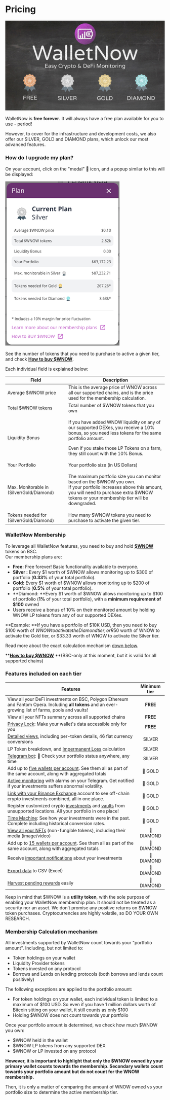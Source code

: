 # Pricing

![](<.gitbook/assets/image (66).png>)

WalletNow is **free forever**. It will always have a free plan available for you to use - period!

However, to cover for the infrastructure and development costs, we also offer our SILVER, GOLD and DIAMOND plans, which unlock our most advanced features.

### How do I upgrade my plan?

On your account, click on the "medal" 🏅 icon, and a popup similar to this will be displayed:

![](<.gitbook/assets/image (78).png>)

See the number of tokens that you need to purchase to active a given tier, and check [**How to buy $WNOW**](https://walletnow.medium.com/how-to-buy-wnow-cb562f30a396).

Each individual field is explained below:

| **Field**                                 | **Description**                                                                                                                                                                                                                                |
| ----------------------------------------- | ---------------------------------------------------------------------------------------------------------------------------------------------------------------------------------------------------------------------------------------------- |
| Average $WNOW price                       | This is the average price of WNOW across all our supported chains, and is the price used for the membership calculation.                                                                                                                       |
| Total $WNOW tokens                        | Total number of $WNOW tokens that you own                                                                                                                                                                                                      |
| Liquidity Bonus                           | <p>If you have added WNOW liquidity on any of our supported DEXes, you receive a 10% bonus, so you need less tokens for the same portfolio amount.</p><p>Even if you stake those LP Tokens on a farm, they still count with the 10% Bonus.</p> |
| Your Portfolio                            | Your portfolio size (in US Dollars)                                                                                                                                                                                                            |
| Max. Monitorable in (Silver/Gold/Diamond) | <p>The maximum portfolio size you can monitor based on the $WNOW you own.<br>If your portfolio increases above this amount, you will need to purchase extra $WNOW tokens or your membership tier will be downgraded.</p><p></p>                |
| Tokens needed for (Silver/Gold/Diamond)   | How many $WNOW tokens you need to purchase to activate the given tier.                                                                                                                                                                         |

### WalletNow Membership <a href="e44b" id="e44b"></a>

To leverage all WalletNow features, you need to buy and hold [**$WNOW**](wnow-tokenomics.md) tokens on BSC.\
Our membership plans are:

* **Free:** Free forever! Basic functionality available to everyone.
* **Silver :** Every $1 worth of $WNOW allows monitoring up to $300 of portfolio (**0.33%** of your total portfolio).
* **Gold:** Every $1 worth of $WNOW allows monitoring up to $200 of portfolio (**0.5%** of your total portfolio).
* **Diamond: **Every $1 worth of $WNOW allows monitoring up to $100 of portfolio (**1%** of your total portfolio), with a **minimum  requirement of $100** owned
* Users receive a bonus of 10% on their monitored amount by holding WNOW LP tokens from any of our supported DEXes.

**Example: **If you have a portfolio of $10K USD, then you need to buy $100 worth of $WNOW to activate the Diamond tier, or R$50 worth of WNOW to activate the Gold tier, or $33.33 worth of WNOW to activate the Silver tier.

Read more about the exact calculation mechanism [down below](pricing.md#membership-calculation-mechanism).

****[**How to buy $WNOW**](https://walletnow.medium.com/how-to-buy-wnow-cb562f30a396)** **(BSC-only at this moment, but it is valid for all supported chains)

### **Features included on each tier**

| **Features**                                                                                                                                                                  | **Minimum tier** |
| ----------------------------------------------------------------------------------------------------------------------------------------------------------------------------- | :--------------: |
| View all your DeFi investments on BSC, Polygon Ethereum and Fantom Opera. Including **all tokens** and an ever-growing list of farms, pools and vaults!                       |     **FREE**     |
| View all your NFTs summary across all supported chains                                                                                                                        |     **FREE**     |
| [Privacy Lock](features/privacy-lock.md): Make your wallet's data accessible only for you                                                                                     |     **FREE**     |
| [Detailed views](features/detailed-token-data.md), including per-token details, 46 fiat currency conversions                                                                  |      SILVER      |
| LP Token breakdown, and [Impermanent Loss](features/impermanent-loss.md) calculation                                                                                          |      SILVER      |
| [Telegram bot](features/telegram-bot.md): 🤖 Check your portfolio status anywhere, any time                                                                                   |      SILVER      |
| Add up to [five wallets per account](features/multiple-wallets.md). See them all as part of the same account, along with aggregated totals                                    |      🏅 GOLD     |
| [Active monitoring](features/active-monitoring.md) with alarms on your Telegram. Get notified if your investments suffers abnormal volatility.                                |      🏅 GOLD     |
| [Link with your Binance Exchange](features/binance-exchange-integration.md) account to see off-chain crypto investments combined, all in one place.                           |      🏅 GOLD     |
| Register customized crypto [investments](features/custom-investments.md) and [vaults](features/custom-vaults.md) from unsupported locations. All your portfolio in one place! |      🏅 GOLD     |
| [Time Machine](features/time-machine.md): See how your investments were in the past. Complete including historical conversion rates.                                          |      🏅 GOLD     |
| [View all your NFTs](features/view-nfts.md) (non-fungible tokens), including their media (image/video)                                                                        |    💎 DIAMOND    |
| Add up to [15 wallets per account](features/multiple-wallets.md). See them all as part of the same account, along with aggregated totals                                      |    💎 DIAMOND    |
| Receive [important notifications](features/active-monitoring.md#notifications-about-your-investments) about your investments                                                  |    💎 DIAMOND    |
| [Export data](features/export-data-to-csv-excel.md) to CSV (Excel)                                                                                                            |    💎 DIAMOND    |
| [Harvest pending rewards](features/harvest-rewards.md) easily                                                                                                                 |    💎 DIAMOND    |

Keep in mind that $WNOW is a **utility token**, with the sole purpose of enabling your WalletNow membership plan. It should not be treated as a security nor an asset. We don’t promise any positive returns on $WNOW token purchases. Cryptocurrencies are highly volatile, so DO YOUR OWN RESEARCH.

### Membership Calculation mechanism

All investments supported by WalletNow count towards your "portfolio amount". Including, but not limited to:

* Token holdings on your wallet
* Liquidity Provider tokens
* Tokens invested on any protocol
* Borrows and Lends on lending protocols (both borrows and lends count positively)

The following exceptions are applied to the portfolio amount:

* For token holdings on your wallet, each individual token is limited to a maximum of $100 USD. So even if you have 1 million dollars worth of Bitcoin sitting on your wallet, it still counts as only $100
* Holding $WNOW does not count towards your portfolio

Once your portfolio amount is determined, we check how much $WNOW you own:

* $WNOW held in the wallet
* $WNOW LP tokens from any supported DEX
* $WNOW or LP invested on any protocol

**However, it is important to highlight that only the $WNOW owned by your primary wallet counts towards the membership. Secondary wallets count towards your portfolio amount but do not count for the WNOW membership.**

Then, it is only a matter of comparing the amount of WNOW owned vs your portfolio size to determine the active membership tier.
